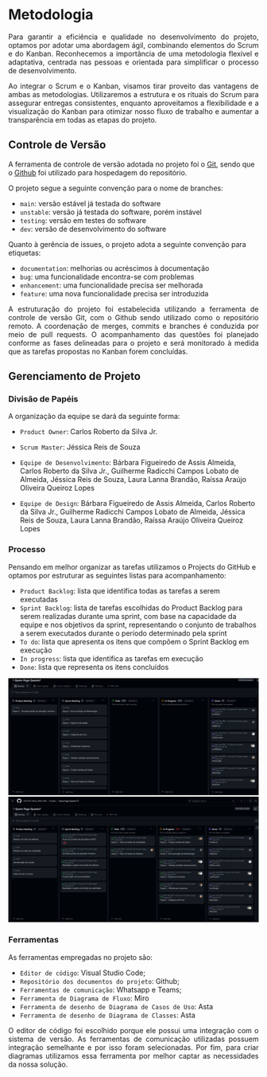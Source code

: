 
# Metodologia

<p align="justify">Para garantir a eficiência e qualidade no desenvolvimento do projeto, optamos por adotar uma abordagem ágil, combinando elementos do Scrum e do Kanban. Reconhecemos a importância de uma metodologia flexível e adaptativa, centrada nas pessoas e orientada para simplificar o processo de desenvolvimento.

<p align="justify">Ao integrar o Scrum e o Kanban, visamos tirar proveito das vantagens de ambas as metodologias. Utilizaremos a estrutura e os rituais do Scrum para assegurar entregas consistentes, enquanto aproveitamos a flexibilidade e a visualização do Kanban para otimizar nosso fluxo de trabalho e aumentar a transparência em todas as etapas do projeto.

## Controle de Versão

A ferramenta de controle de versão adotada no projeto foi o
[Git](https://git-scm.com/), sendo que o [Github](https://github.com)
foi utilizado para hospedagem do repositório.

O projeto segue a seguinte convenção para o nome de branches:

- `main`: versão estável já testada do software
- `unstable`: versão já testada do software, porém instável
- `testing`: versão em testes do software
- `dev`: versão de desenvolvimento do software

Quanto à gerência de issues, o projeto adota a seguinte convenção para
etiquetas:

- `documentation`: melhorias ou acréscimos à documentação
- `bug`: uma funcionalidade encontra-se com problemas
- `enhancement`: uma funcionalidade precisa ser melhorada
- `feature`: uma nova funcionalidade precisa ser introduzida

<p align="justify">A estruturação do projeto foi estabelecida utilizando a ferramenta de controle de versão Git, com o Github sendo utilizado como o repositório remoto. A coordenação de merges, commits e branches é conduzida por meio de pull requests. O acompanhamento das questões foi planejado conforme as fases delineadas para o projeto e será monitorado à medida que as tarefas propostas no Kanban forem concluídas.

## Gerenciamento de Projeto

### Divisão de Papéis

A organização da equipe se dará da seguinte forma:

- `Product Owner`: Carlos Roberto da Silva Jr.
- `Scrum Master`: Jéssica Reis de Souza
- `Equipe de Desenvolvimento`: Bárbara Figueiredo de Assis Almeida, Carlos Roberto da Silva Jr., Guilherme Radicchi Campos Lobato de Almeida, Jéssica Reis de Souza, Laura Lanna Brandão, Raíssa Araújo Oliveira Queiroz Lopes

- `Equipe de Design`: Bárbara Figueiredo de Assis Almeida, Carlos Roberto da Silva Jr., Guilherme Radicchi Campos Lobato de Almeida, Jéssica Reis de Souza, Laura Lanna Brandão, Raíssa Araújo Oliveira Queiroz Lopes

### Processo

Pensando em melhor organizar as tarefas utilizamos o Projects do GitHub e optamos por estruturar as seguintes listas para acompanhamento:

- `Product Backlog`: lista que identifica todas as tarefas a serem executadas
- `Sprint Backlog`:  lista de tarefas escolhidas do Product Backlog para serem realizadas durante uma sprint, com base na capacidade da equipe e nos objetivos da sprint, representando o conjunto de trabalhos a serem executados durante o período determinado pela sprint    
- `To do`: lista que apresenta os itens que compõem o Sprint Backlog em execução
- `In progress`: lista que identifica as tarefas em execução
- `Done`: lista que representa os itens concluídos

<img src="https://github.com/ICEI-PUC-Minas-PMV-ADS/pmv-ads-2024-1-e2-proj-int-t5-quem-paga-quanto/blob/main/docs/img/Kanban.png" alt="Kanban do Projeto">
<img src="https://github.com/ICEI-PUC-Minas-PMV-ADS/pmv-ads-2024-1-e2-proj-int-t5-quem-paga-quanto/blob/main/docs/img/Kanban2.png" alt="Kanban do Projeto">

### Ferramentas

As ferramentas empregadas no projeto são:

- `Editor de código`: Visual Studio Code;
- `Repositório dos documentos do projeto`: Github;
- `Ferramentas de comunicação`: Whatsapp e Teams;
- `Ferramenta de Diagrama de Fluxo`: Miro
- `Ferramenta de desenho de Diagrama de Casos de Uso`: Asta
- `Ferramenta de desenho de Diagrama de Classes`: Asta

<p align="justify">O editor de código foi escolhido porque ele possui uma integração com o
sistema de versão. As ferramentas de comunicação utilizadas possuem
integração semelhante e por isso foram selecionadas. Por fim, para criar
diagramas utilizamos essa ferramenta por melhor captar as
necessidades da nossa solução.
